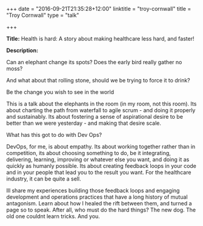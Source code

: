 +++
date = "2016-09-21T21:35:28+12:00"
linktitle = "troy-cornwall"
title = "Troy Cornwall"
type = "talk"

+++

<div class="span-15  ">
  <div class="span-15  last ">
  <p><strong>Title:</strong>
Health is hard: A story about making healthcare less hard, and faster!
</p>

<p><strong>Description:</strong></p>

<p>
Can an elephant change its spots?
Does the early bird really gather no moss? 

And what about that rolling stone, should we be trying to force it to drink?

Be the change you wish to see in the world

This is a talk about the elephants in the room (in my room, not this room). Its about charting the path from waterfall to agile scrum - and doing it properly and sustainably. Its about fostering a sense of aspirational desire to be better than we were yesterday - and making that desire scale.

What has this got to do with Dev Ops?

DevOps, for me, is about empathy. Its about working together rather than in competition, its about choosing something to do, be it integrating, delivering, learning, improving or whatever else you want, and doing it as quickly as humanly possible. Its about creating feedback loops in your code and in your people that lead you to the result you want. For the healthcare industry, it can be quite a sell.

Ill share my experiences building those feedback loops and engaging development and operations practices that have a long history of mutual antagonism. Learn about how I healed the rift between them, and turned a page so to speak. After all, who must do the hard things? The new dog. The old one couldnt learn tricks. And you.
</p>
<p>

  </div>
</div>

